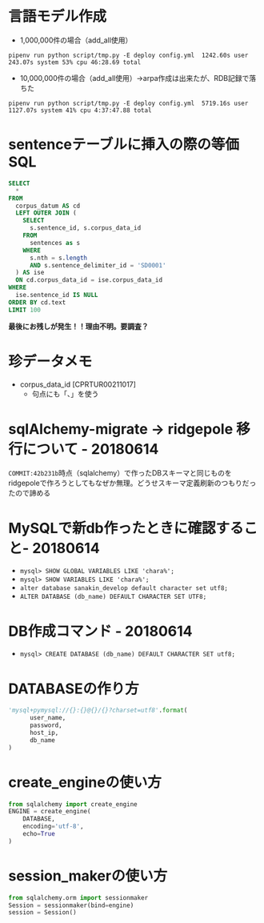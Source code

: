 # 言語モデル作成
- 1,000,000件の場合（add_all使用）
```
pipenv run python script/tmp.py -E deploy config.yml  1242.60s user 243.07s system 53% cpu 46:28.69 total
```
- 10,000,000件の場合（add_all使用）→arpa作成は出来たが、RDB記録で落ちた
```
pipenv run python script/tmp.py -E deploy config.yml  5719.16s user 1127.07s system 41% cpu 4:37:47.88 total
```
# sentenceテーブルに挿入の際の等価SQL
```sql
SELECT
  *
FROM
  corpus_datum AS cd
  LEFT OUTER JOIN (
    SELECT
      s.sentence_id, s.corpus_data_id
    FROM
      sentences as s
    WHERE
      s.nth = s.length
      AND s.sentence_delimiter_id = 'SD0001'
  ) AS ise
  ON cd.corpus_data_id = ise.corpus_data_id
WHERE
  ise.sentence_id IS NULL
ORDER BY cd.text
LIMIT 100
```
**最後にお残しが発生！！理由不明。要調査？**

# 珍データメモ
- corpus_data_id [CPRTUR00211017]
  - 句点にも「、」を使う

# sqlAlchemy-migrate → ridgepole 移行について - 20180614
`COMMIT:42b231b`時点（sqlalchemy）で作ったDBスキーマと同じものをridgepoleで作ろうとしてもなぜか無理。どうせスキーマ定義刷新のつもりだったので諦める

# MySQLで新db作ったときに確認すること- 20180614
- `mysql> SHOW GLOBAL VARIABLES LIKE 'chara%';`
- `mysql> SHOW VARIABLES LIKE 'chara%';`
- `alter database sanakin_develop default character set utf8;`
- `ALTER DATABASE (db_name) DEFAULT CHARACTER SET UTF8;`

# DB作成コマンド - 20180614
- `mysql> CREATE DATABASE (db_name) DEFAULT CHARACTER SET utf8;`

# DATABASEの作り方
```python
'mysql+pymysql://{}:{}@{}/{}?charset=utf8'.format(
      user_name,
      password,
      host_ip,
      db_name
)
```

# create_engineの使い方
```python
from sqlalchemy import create_engine
ENGINE = create_engine(
    DATABASE,
    encoding='utf-8',
    echo=True
)
```

# session_makerの使い方
```python
from sqlalchemy.orm import sessionmaker
Session = sessionmaker(bind=engine)
session = Session()
```
